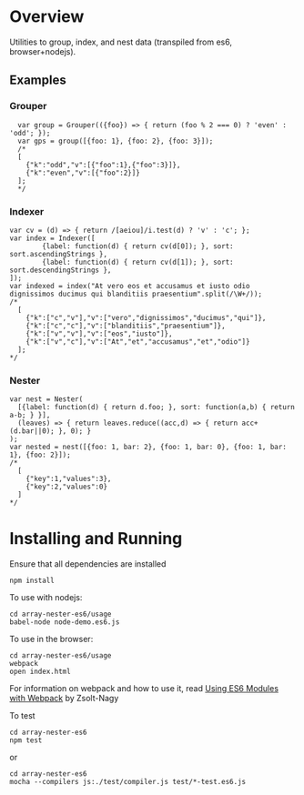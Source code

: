 # Overview

Utilities to group, index, and nest data (transpiled from es6, browser+nodejs).

## Examples

###  Grouper

      var group = Grouper(({foo}) => { return (foo % 2 === 0) ? 'even' : 'odd'; });
      var gps = group([{foo: 1}, {foo: 2}, {foo: 3}]);
      /*
      [
        {"k":"odd","v":[{"foo":1},{"foo":3}]},
        {"k":"even","v":[{"foo":2}]}
      ];
      */

### Indexer

    var cv = (d) => { return /[aeiou]/i.test(d) ? 'v' : 'c'; };
    var index = Indexer([
            {label: function(d) { return cv(d[0]); }, sort: sort.ascendingStrings },
            {label: function(d) { return cv(d[1]); }, sort: sort.descendingStrings },
    ]);
    var indexed = index("At vero eos et accusamus et iusto odio dignissimos ducimus qui blanditiis praesentium".split(/\W+/));
    /*
      [
        {"k":["c","v"],"v":["vero","dignissimos","ducimus","qui"]},
        {"k":["c","c"],"v":["blanditiis","praesentium"]},
        {"k":["v","v"],"v":["eos","iusto"]},
        {"k":["v","c"],"v":["At","et","accusamus","et","odio"]}
      ];
    */

### Nester

    var nest = Nester(
      [{label: function(d) { return d.foo; }, sort: function(a,b) { return a-b; } }],
      (leaves) => { return leaves.reduce((acc,d) => { return acc+(d.bar||0); }, 0); }
    );
    var nested = nest([{foo: 1, bar: 2}, {foo: 1, bar: 0}, {foo: 1, bar: 1}, {foo: 2}]);
    /*
      [
        {"key":1,"values":3},
        {"key":2,"values":0}
      ]
    */

# Installing and Running

Ensure that all dependencies are installed

    npm install

To use with nodejs:

    cd array-nester-es6/usage
    babel-node node-demo.es6.js

To use in the browser:

    cd array-nester-es6/usage
    webpack
    open index.html

For information on webpack and how to use it, read [Using ES6 Modules with Webpack](http://www.zsoltnagy.eu/using-es6-modules-with-webpack/) by Zsolt-Nagy

To test

    cd array-nester-es6
    npm test

or

    cd array-nester-es6
    mocha --compilers js:./test/compiler.js test/*-test.es6.js
